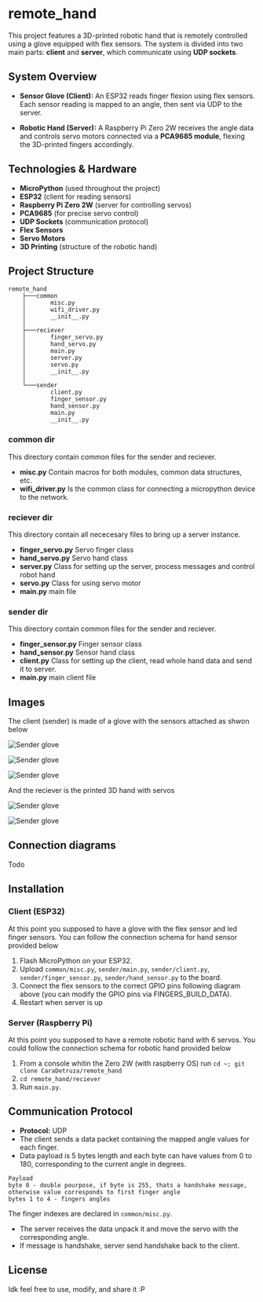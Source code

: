 # remote_hand
This project features a 3D-printed robotic hand that is remotely controlled using a glove equipped with flex sensors. The system is divided into two main parts: **client** and **server**, which communicate using **UDP sockets**.

## System Overview

- **Sensor Glove (Client):** An ESP32 reads finger flexion using flex sensors. Each sensor reading is mapped to an angle, then sent via UDP to the server.

- **Robotic Hand (Server):** A Raspberry Pi Zero 2W receives the angle data and controls servo motors connected via a **PCA9685 module**, flexing the 3D-printed fingers accordingly.

##  Technologies & Hardware

- **MicroPython** (used throughout the project)
- **ESP32** (client for reading sensors)
- **Raspberry Pi Zero 2W** (server for controlling servos)
- **PCA9685** (for precise servo control)
- **UDP Sockets** (communication protocol)
- **Flex Sensors**
- **Servo Motors**
- **3D Printing** (structure of the robotic hand)

## Project Structure
```
remote_hand
    ├───common
    │       misc.py
    │       wifi_driver.py
    │       __init__.py
    │
    ├───reciever
    │       finger_servo.py
    │       hand_servo.py
    │       main.py
    │       server.py
    │       servo.py
    │       __init__.py
    │
    └───sender
            client.py
            finger_sensor.py
            hand_sensor.py
            main.py
            __init__.py
```

### common dir
This directory contain common files for the sender and reciever. 
- **misc.py** Contain macros for both modules, common data structures, etc.
- **wifi_driver.py** Is the common class for connecting a micropython device to the network.

### reciever dir
This directory contain all nececesary files to bring up a server instance. 
- **finger_servo.py** Servo finger class
- **hand_servo.py** Servo hand class
- **server.py** Class for setting up the server, process messages and control robot hand
- **servo.py** Class for using servo motor
- **main.py** main file

### sender dir
This directory contain common files for the sender and reciever. 
- **finger_sensor.py** Finger sensor class
- **hand_sensor.py** Sensor hand class
- **client.py** Class for setting up the client, read whole hand data and send it to server.
- **main.py** main client file

## Images
The client (sender) is made of a glove with the sensors attached as shwon below

![Sender glove](assets/full_sender.jpeg)

![Sender glove](assets/glove.jpeg)

![Sender glove](assets/sender_esp.jpeg)

And the reciever is the printed 3D hand with servos

![Sender glove](assets/full_rec.jpeg)

![Sender glove](assets/hand.jpeg)

## Connection diagrams

Todo

## Installation

### Client (ESP32)
At this point you supposed to have a glove with the flex sensor and led finger sensors. You can follow the connection schema for hand sensor provided below

1. Flash MicroPython on your ESP32.
2. Upload  `common/misc.py`, `sender/main.py`,  `sender/client.py`,  `sender/finger_sensor.py`,  `sender/hand_sensor.py` to the board.
3. Connect the flex sensors to the correct GPIO pins following diagram above (you can modify the GPIO pins via FINGERS_BUILD_DATA).
4. Restart when server is up

### Server (Raspberry Pi)
At this point you supposed to have a remote robotic hand with 6 servos. You could follow the connection schema for robotic hand provided below

1. From a console whitin the Zero 2W (with raspberry OS) run `cd ~; git clone CaraDetruza/remote_hand`
2. `cd remote_hand/reciever`
3. Run `main.py`.

## Communication Protocol

- **Protocol:** UDP
- The client sends a data packet containing the mapped angle values for each finger.
- Data payload is 5 bytes length and each byte can have values from 0 to 180, corresponding to the current angle in degrees.
```
Payload
byte 0 - double pourpose, if byte is 255, thats a handshake message, otherwise value corresponds to first finger angle
bytes 1 to 4 - fingers angles
```
The finger indexes are declared in `common/misc.py`.
- The server receives the data unpack it and move the servo with the corresponding angle.
- If message is handshake, server send handshake back to the client.

## License

Idk feel free to use, modify, and share it :P

